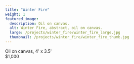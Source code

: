 ```yaml
---
title: "Winter Fire"
weight: 1
featured_image:
  description: Oil on canvas.
  alt: Winter Fire, abstract, oil on canvas.
  large: /projects/winter_fire/winter_fire_large.jpg
  thumbnail: /projects/winter_fire/winter_fire_thumb.jpg
---
```


Oil on canvas, 4' x 3.5'  
$1,000

